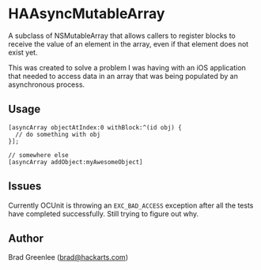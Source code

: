 HAAsyncMutableArray
===================

A subclass of NSMutableArray that allows callers to register blocks to receive the value of an element in the array, 
even if that element does not exist yet.

This was created to solve a problem I was having with an iOS application that needed to access data in an array that 
was being populated by an asynchronous process.

Usage
-----

    [asyncArray objectAtIndex:0 withBlock:^(id obj) {
      // do something with obj
    }];
    
    // somewhere else
    [asyncArray addObject:myAwesomeObject]


Issues
------

Currently OCUnit is throwing an `EXC_BAD_ACCESS` exception after all the tests have completed successfully. Still 
trying to figure out why.


Author
------
Brad Greenlee (<brad@hackarts.com>)
    